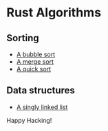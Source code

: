 # Rust Algorithms

## Sorting

- [A bubble sort](bubble_sort/src/main.rs)
- [A merge sort](merge_sort/src/main.rs)
- [A quick sort](quick_sort/src/main.rs)

## Data structures

- [A singly linked list](list/src/main.rs)

Happy Hacking!
